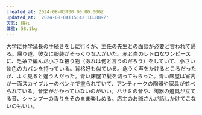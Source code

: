 ```yaml
---
created_at: 2024-08-03T00:00:00.000Z
updated_at: '2024-08-04T15:42:10.889Z'
天気: 晴れ
体重: 58.1kg
---
```


大学に休学延長の手続きをしに行くが、主任の先生との面談が必要と言われて帰る。帰り道、彼女に服装がそっくりな人がいた。赤と白のレトロなワンピースに、毛糸で編んだ小さな被り物（あれは何と言うのだろう）をしていて、小さい飴色のカバンを持っている。背格好も似ている。危うく声をかけるところだったが、よく見ると違う人だった。青い床屋で髪を切ってもらった。青い床屋は室内が一面スカイブルーのペンキで塗られていて、アンティークの陶器や家具が並べられている。音楽がかかっていないのがいい。ハサミの音や、陶器の道具が立てる音、シャンプーの香りをそのまま楽しめる。店主のお爺さんが話しかけてこないのもいい。
